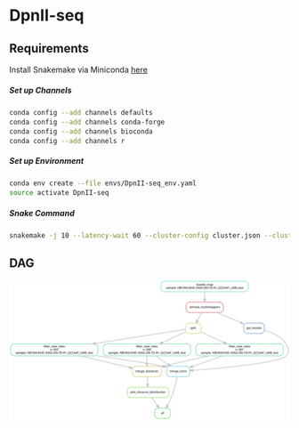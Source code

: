 # DpnII-seq
## Requirements
Install Snakemake via Miniconda [here](https://snakemake.readthedocs.io/en/stable/getting_started/installation.html)
##### Set up Channels
```bash
conda config --add channels defaults
conda config --add channels conda-forge
conda config --add channels bioconda
conda config --add channels r
```
##### Set up Environment
```bash
conda env create --file envs/DpnII-seq_env.yaml
source activate DpnII-seq
```
##### Snake Command
```bash
snakemake -j 10 --latency-wait 60 --cluster-config cluster.json --cluster "bsub -q {cluster.queue} -W {cluster.time} -R {cluster.memory} -n {cluster.cores} -o {cluster.output} -e {cluster.error}" -p
```
## DAG
<img src="https://github.com/tborrman/DpnII-seq/blob/master/dag.svg" alt="dag" width=1000px>
